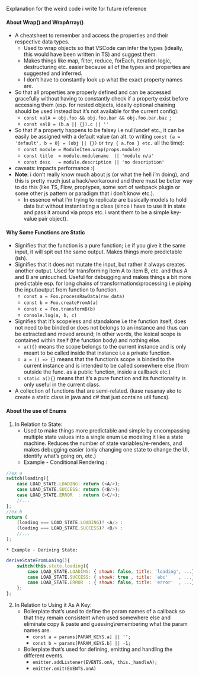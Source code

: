
Explanation for the weird code i write for future reference

#### About Wrap() and WrapArray()
* A cheatsheet to remember and access the properties and their respective data types. 
	* Used to wrap objects so that VSCode can infer the types (ideally, this would have been written in TS) and suggest them.
	* Makes things like map, filter, reduce, forEach, iteration logic, destructuring etc. easier because all of the types and properties are suggested and inferred.
	* I don’t have to constantly look up what the exact property names are. 
* So that all properties are properly defined and can be accessed gracefully without having to constantly check if a property exist before accessing them (esp. for nested objects, ideally optional chaining should be used instead but it’s not available for the current config):
	* `const valA = obj.foo && obj.foo.bar && obj.foo.bar.baz `;
	* `const valB = (b.a || {}).c || ''`
* So that if a property happens to be falsey i.e null/undef etc., it can be easily be assigned with a default value (an alt. to writing  `const {a = 'default', b = 0} = (obj || {})` or `try { a.foo } etc.` all the time):
	* `const module = ModuleItem.wrap(props.module)`
	* `const title  = module.modulename  || 'module n/a'`
	* `const desc   = module.description || 'no description'`
* caveats: impacts performance :(
* **Note**: i don’t really know much about js (or what the hell i’m doing), and this is pretty much just a hack/workaround and there must be better way to do this (like TS, Flow, proptypes, some sort of webpack plugin or some other js pattern or paradigm that i don’t know etc.). 
	* In essence what I’m trying to replicate are basically models to hold data but without instantiating a class (since i have to use it in state and pass it around via props etc. i want them to be a simple key-value pair object).

#### Why Some Functions are Static
* Signifies that the function is a pure function; i.e if you give it the same input, it will spit out the same output. Makes things more predictable (ish).
* Signifies that it does not mutate the input, but rather it always creates another output. Used for transforming item A to item B, etc. and thus A and B are untouched. Useful for debugging and makes things a bit more predictable esp. for long chains of transformations\processing i.e piping the input\output from function to function. 
	* `const a = Foo.processRawData(raw_data)`
	* `const b = Foo.createFromA(a)`
	* `const c = Foo.transformB(b)`
	* `console.log(a, b, c)`
* Signifies that it’s scopeless and standalone i.e the function itself, does not need to be binded or does not belongs to an instance and thus can be extracted and moved around; In other words, the lexical scope is contained within itself (the function body) and nothing else.
	* `a(){}` means the scope belongs to the current instance and is only meant to be called inside that instance i.e a private function.
	* `a = () => {}` means that  the function’s scope is binded to the current instance and is intended to be called somewhere else (from outside the func. as a public function, inside a callback etc.)
	* `static a(){}` means that it’s a pure function and its functionality is only useful in the current class.
* A collection of functions that are semi-related. (kase nasanay ako to create a static class in java and c# that just contains util funcs).

#### About the use of Enums
1. In Relation to State: 
	* Used to make things more predictable and simple by encompassing multiple state values into a single enum i.e modeling it like a state machine. Reduces the number of state variables/re-renders, and makes debugging easier (only changing one state to change the UI, identify what’s going on, etc.)
	* Example - Conditional Rendering :
```javascript
//ex a
switch(loading){
	case LOAD_STATE.LOADING: return (<A/>);
	case LOAD_STATE.SUCCESS: return (<B/>);
	case LOAD_STATE.ERROR  : return (<C/>);
	//...
};
//ex b
return (
	(loading === LOAD_STATE.LOADING)? <A/> :
	(loading === LOAD_STATE.SUCCESS)? <B/> :
	//...
);
```
	* Example - Deriving State: 
```javascript
deriveStateFromLoaing(){
	switch(this.state.loading){
		case LOAD_STATE.LOADING: { showA: false, title: 'loading', ...};
		case LOAD_STATE.SUCCESS: { showA: true , title: 'abc'    , ...};
		case LOAD_STATE.ERROR  : { showA: false, title: 'error'  , ...};
	};
};
```
2. In Relation to Using it As A Key: 
	* Boilerplate that’s used to define the param names of a callback so that they remain consistent when used somewhere else and eliminate copy & paste and guessing\remembering what the param names are.
		* `const a = params[PARAM_KEYS.a] || ‘’;`
		* `const b = params[PARAM_KEYS.b] || -1;`
	* Boilerplate that’s used for defining, emitting and handling the different events.
		* `emitter.addListener(EVENTS.onA, this._handleA);`
		* `emitter.emit(EVENTS.onA)`